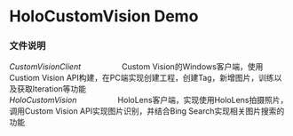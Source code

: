 # HoloCustomVision Demo #

### 文件说明 ###
*CustomVisionClient*　　　　　  Custom Vision的Windows客户端，使用Custiom Vision API构建，在PC端实现创建工程，创建Tag，新增图片，训练以及获取Iteration等功能  
*HoloCustomVision*　　　　　    HoloLens客户端，实现使用HoloLens拍摄照片，调用Custom Vision API实现图片识别，并结合Bing Search实现相关图片搜索的功能